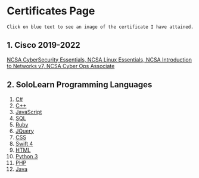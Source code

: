 # Certificates Page
```
Click on blue text to see an image of the certificate I have attained.
```
## 1. Cisco 2019-2022
[NCSA CyberSecurity Essentials, NCSA Linux Essentials, NCSA Introduction to Networks v7, NCSA Cyber Ops Associate](https://drive.google.com/file/d/1V-KDbIMa4VPUi82S_zwnE-4iS6KZkJ73/view?usp=sharing)

## 2. SoloLearn Programming Languages

1. [C#](https://drive.google.com/file/d/1SegJbo3gCIdNdZveKOlJaXT_8YyaSIYK/view?usp=sharing)<br />
2. [ C++](https://drive.google.com/file/d/1acbaoSQAYaTrARC8ZuUVVSjdDbAyMSwK/view?usp=sharing)<br />
3. [JavaScript](https://drive.google.com/file/d/1Si62IJD22XxuGRNCOQCqNxuTGKjFOyQD/view?usp=sharing)<br />
4. [SQL](https://drive.google.com/file/d/1Si62IJD22XxuGRNCOQCqNxuTGKjFOyQD/view?usp=sharing)<br />
5. [Ruby](https://drive.google.com/file/d/1JsywJmT9NSiSWFSHLGVr_kc9MoWPnEEH/view?usp=sharing)<br />
6. [JQuery](https://drive.google.com/file/d/1mO0ZztmYa2khZ_5Ssw-2kZq7A2Tvdsee/view?usp=sharing)<br />
7. [CSS](https://drive.google.com/file/d/1z42gJe1qC4Yjbv97G7khkGGeNdygTPW-/view?usp=sharing)<br />
8. [Swift 4](https://drive.google.com/file/d/1VYWWl3M6Xb_DIeMpw8TBsHIRbL1Ca7DC/view?usp=sharing)<br />
9. [HTML](https://drive.google.com/file/d/1uB_xU4p96CoDkI6xffsbOONc-ldSe6yD/view?usp=sharing)<br />
10. [Python 3](https://drive.google.com/file/d/1wwOnylIKwv9k8i1FQVRRU7oRO3p7e_o6/view?usp=sharing)<br />
11. [PHP](https://drive.google.com/file/d/1bBSYQ4IGyJyX7VkhWhidLABJqxjfsdJO/view?usp=sharing)<br />
12. [Java](https://drive.google.com/file/d/1MzKGvE3yJSYfH3CqHavYOR466MNQJ6br/view?usp=sharing)






